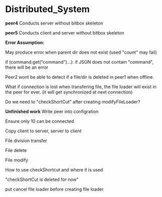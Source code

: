 # Distributed_System

**peer4**
Conducts server without bitbox skeleton


**peer5**
Conducts client and server without bitbox skeleton


**Error Assumption:**

May produce error when parent dir does not exist (used "count" may fail)

if (command.get("command")...): if JSON does not contain "command", there will be an error

Peer2 wont be able to detect if a file/dir is deleted in peer1 when offline.

What if connection is lost when transfering file, the file loader will exist in the peer for ever. (it will get synchronized at next connection)

Do we need to "checkShortCut" after creating modifyFileLoader?


**Unfinished work**
Write peer into configration

Ensure only 10 can be connected

Copy client to server, server to client

File division transfer

File delete

File modify

How to use checkShortcut and where it is used

"checkShortCut is deleted for now"

put cancel file loader before creating file loader